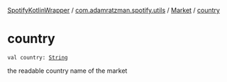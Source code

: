 [SpotifyKotlinWrapper](../../index.md) / [com.adamratzman.spotify.utils](../index.md) / [Market](index.md) / [country](./country.md)

# country

`val country: `[`String`](https://kotlinlang.org/api/latest/jvm/stdlib/kotlin/-string/index.html)

the readable country name of the market

